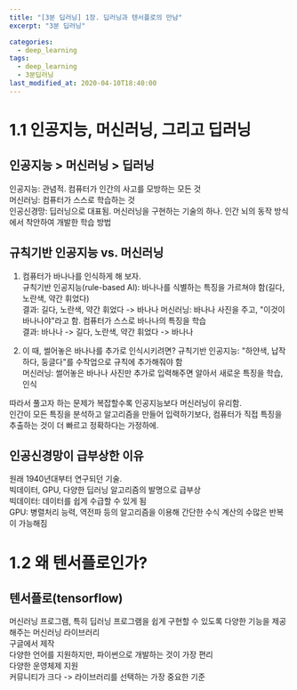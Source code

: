 ```yaml
---
title: "[3분 딥러닝] 1장. 딥러닝과 텐서플로의 만남"
excerpt: "3분 딥러닝"

categories:
  - deep_learning
tags:
  - deep_learning
  - 3분딥러닝
last_modified_at: 2020-04-10T18:40:00
---
```


# 1.1 인공지능, 머신러닝, 그리고 딥러닝  

## 인공지능 > 머신러닝 > 딥러닝  
인공지능: 관념적. 컴퓨터가 인간의 사고를 모방하는 모든 것  
머신러닝: 컴퓨터가 스스로 학습하는 것  
인공신경망: 딥러닝으로 대표됨. 머신러닝을 구현하는 기술의 하나. 인간 뇌의 동작 방식에서 착안하여 개발한 학습 방법  

## 규칙기반 인공지능 vs. 머신러닝
1) 컴퓨터가 바나나를 인식하게 해 보자.  
규칙기반 인공지능(rule-based AI): 바나나를 식별하는 특징을 가르쳐야 함(길다, 노란색, 약간 휘었다)  
결과: 길다, 노란색, 약간 휘었다 -> 바나나
머신러닝: 바나나 사진을 주고, "이것이 바나나야"라고 함. 컴퓨터가 스스로 바나나의 특징을 학습  
결과: 바나나 -> 길다, 노란색, 약간 휘었다 -> 바나나  

2) 이 때, 썰어놓은 바나나를 추가로 인식시키려면?
규칙기반 인공지능: "하얀색, 납작하다, 둥글다"를 수작업으로 규칙에 추가해줘야 함  
머신러닝: 썰어놓은 바나나 사진만 추가로 입력해주면 알아서 새로운 특징을 학습, 인식

따라서 풀고자 하는 문제가 복잡할수록 인공지능보다 머신러닝이 유리함.  
인간이 모든 특징을 분석하고 알고리즘을 만들어 입력하기보다, 컴퓨터가 직접 특징을 추출하는 것이 더 빠르고 정확하다는 가정하에.  

## 인공신경망이 급부상한 이유
원래 1940년대부터 연구되던 기술.  
빅데이터, GPU, 다양한 딥러닝 알고리즘의 발명으로 급부상  
빅데이터: 데이터를 쉽게 수급할 수 있게 됨  
GPU: 병렬처리 능력, 역전파 등의 알고리즘을 이용해 간단한 수식 계산의 수많은 반복이 가능해짐  

# 1.2 왜 텐서플로인가?

## 텐서플로(tensorflow)
머신러닝 프로그램, 특히 딥러닝 프로그램을 쉽게 구현할 수 있도록 다양한 기능을 제공해주는 머신러닝 라이브러리  
구글에서 제작  
다양한 언어를 지원하지만, 파이썬으로 개발하는 것이 가장 편리  
다양한 운영체제 지원  
커뮤니티가 크다 -> 라이브러리를 선택하는 가장 중요한 기준
